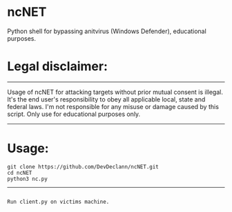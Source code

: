 # ncNET
Python shell for bypassing anitvirus (Windows Defender), educational purposes.

<h1>Legal disclaimer:</h1>
<hr>

Usage of ncNET for attacking targets without prior mutual consent is illegal. It's the end user's responsibility to obey all applicable local, state and federal laws. I'm not responsible for any misuse or damage caused by this script. Only use for educational purposes only.

<hr>

<h1>Usage:</h1>
<pre><code>git clone https://github.com/DevDeclann/ncNET.git
cd ncNET
python3 nc.py
<hr>
Run client.py on victims machine.
</code></pre>
